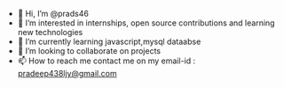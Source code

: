 - 👋 Hi, I’m @prads46
- 👀 I’m interested in internships, open source contributions and learning new technologies
- 🌱 I’m currently learning javascript,mysql dataabse
- 💞️ I’m looking to collaborate on projects
- 📫 How to reach me contact me on my email-id : pradeep438ljy@gmail.com

<!---
prads46/prads46 is a ✨ special ✨ repository because its `README.md` (this file) appears on your GitHub profile.
You can click the Preview link to take a look at your changes.
--->

